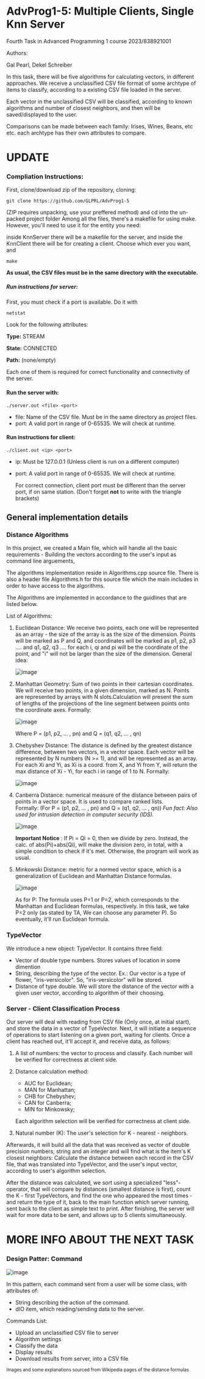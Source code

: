 # AdvProg1-5: Multiple Clients, Single Knn Server
Fourth Task in Advanced Programming 1 course 2023/838921001

Authors:

Gal Pearl,
Dekel Schreiber

In this task, there will be five algorithms for calculating vectors, in different approaches.
We receive a unclassified CSV file format of some archtype of items to classify, according to a existing CSV file loaded in the server.

Each vector in the unclassified CSV will be classified, according to known algorithms and number of closest neighbors, and then will be saved/displayed to the user.

Comparisons can be made between each family: Irises, Wines, Beans, etc etc. each archtype has their own attributes to compare.

# UPDATE

### Compliation Instructions:
First, clone/download zip of the repository, 
cloning:
```
git clone https://github.com/GLPRL/AdvProg1-5
```
(ZIP requires unpacking, use your preffered method)
and cd into the un-packed project folder
Among all the files, there's a makefile for using make. However, you'll need to use it for the entity you need:

inside KnnServer there will be a makefile for the server, and inside the KnnClient there will be for creating a client.
Choose which ever you want, and
```
make
```

**As usual, the CSV files must be in the same directory with the executable.**

##### Run instructions for server:

First, you must check if a port is available. Do it with 
```
netstat
```
Look for the following attributes:

**Type:** STREAM

**State:** CONNECTED

**Path:** (none/empty)

Each one of them is required for correct functionality and connectivity of the server.
#### Run the server with:
```
./server.out <file> <port>
```
- file: Name of the CSV file. Must be in the same directory as project files.
- port: A valid port in range of 0-65535. We will check at runtime.

#### Run instructions for client:
```
./client.out <ip> <port>
```
- ip: Must be 127.0.0.1 (Unless client is run on a different computer)
- port: A valid port in range of 0-65535. We will check at runtime.

  For correct connection, client port must be different than the server port, if on same station.
   (Don't forget **not** to write with the triangle brackets)

## General implementation details
### Distance Algorithms

In this project, we created a Main file, which will handle all the basic requirements -
Building the vectors according to the user's input as command line arguements, 

The algorithms implementation reside in Algorithms.cpp source file. There is also a header file Algorithms.h for this source file which the main includes in order to have access to the algorithms.

The Algorithms are implemented in accordance to the guidlines that are listed below.

List of Algorithms:

1) Euclidean Distance: We receive two points, each one will be represented as an array - the size of the array is as the size of the dimension.
   Points will be marked as P and Q, and coordinates will be marked as p1, p2, p3 .... and q1, q2, q3 .... for each i, qi and pi will be the coordinate of the
   point, and "i" will not be larger than the size of the dimension. General idea:
   
   ![image](https://user-images.githubusercontent.com/116657293/201177857-87b63e5f-3d96-40c0-8830-92bd56ce6340.png)
   
2) Manhattan Geometry: Sum of two points in their cartesian coordinates. We will receive two points, in a given dimension, marked as N.
   Points are represented by arrays with N slots.Calculation will present the sum of lengths of the projections of the line segment between points onto the coordinate      axes. Formally:
   
   ![image](https://user-images.githubusercontent.com/116657293/201179543-c6ef7476-f613-4903-acb6-cb0a0cbf0a75.png)
   
   Where P = (p1, p2, ... , pn) and Q = (q1, q2, ... , qn)
   
3) Chebyshev Distance: The distance is defined by the greatest distance difference, between two vectors, in a vector space.
   Each vector will be represented by N numbers (N >= 1), and will be represented as an array. For each Xi and Yi, as Xi is a coord. from X, and Yi from Y,
   will return the max distance of Xi - Yi, for each i in range of 1 to N. Formally:
   
   ![image](https://user-images.githubusercontent.com/116657293/201183032-e4f08c81-3ece-415a-b3d4-25ccf5729271.png)
   
4) Canberra Distance: numerical measure of the distance between pairs of points in a vector space. It is used to compare ranked lists.         
   Formally: (For P = (p1, p2, ... , pn) and Q = (q1, q2, ... , qn))
   *Fun fact: Also used for intrusion detection in computer security (IDS).*
   
   ![image](https://user-images.githubusercontent.com/116657293/201183812-5c097577-4977-4eff-a4cc-c545d3817105.png)

   **Important Notice** : If Pi = Qi = 0, then we divide by zero. Instead, the calc. of abs(Pi)+abs(Qi), will make the division
   zero, in total, with a simple condition to check if it's met. Otherwise, the program will work as usual.

5) Minkowski Distance: metric for a normed vector space, which is a generalization of Euclidean and Manhattan Distance formulas.

   ![image](https://user-images.githubusercontent.com/116657293/201184801-bcb3d888-f0a9-4b54-8b15-e9f8aa8c3509.png)

      As for P: The formula uses P=1 or P=2, which corresponds to the Manhattan and Euclidean formulas, respectively.
      In this task, we take P=2 only (as stated by TA, We can choose any parameter P). So eventually, it'll run Euclidean formula.
      
### TypeVector
We introduce a new object: TypeVector.
It contains three field:
   - Vector of double type numbers. Stores values of location in some dimention
   - String, describing the type of the vector. Ex.: Our vector is a type of flower, "iris-versicolor". So, "iris-versicolor" will be stored.
   - Distance of type double. We will store the distance of the vector with a given user vector, according to algorithm of their choosing.
   
### Server - Client Classification Process
Our server will deal with reading from CSV file (Only once, at initial start), and store the data in a vector of TypeVector.
Next, it will initiate a sequence of operations to start listening on a given port, waiting for clients.
Once a client has reached out, it'll accept it, and receive data, as follows:
1) A list of numbers: the vector to process and classify. Each number will be verified for correctness at client side.
2) Distance calculation method: 
   
   - AUC for Euclidean;
   - MAN for Manhattan;
   - CHB for Chebyshev;
   - CAN for Canberra;
   - MIN for Minkowsky;
   
   Each algorithm selection will be verified for correctness at client side.
   
3) Natural number (K): The user's selection for K - nearest - neighbors.

Afterwards, it will build all the data that was received as vector of double precision numbers, string and an integer
and will find what is the item's K closest neighbors: Calculate the distance between each record in the CSV file, that was translated
into TypeVector, and the user's input vector, according to user's algorithm selection.
   
After the distance was calculated, we sort using a specialized "less"-operator, that will compare by distances (smallest distance is first),
count the K - first TypeVectors, and find the one who appeared the most times - and return the type of it, back to the main function which server
running, sent back to the client as simple text to print.
After finishing, the server will wait for more data to be sent, and allows up to 5 clients simultaneously.

# MORE INFO ABOUT THE NEXT TASK
### Design Patter: Command
![image](https://user-images.githubusercontent.com/116657293/211402849-f1d01908-18af-4c38-a03a-fede81e50ece.png)

In this pattern, each command sent from a user will be some class, with attributes of:
- String describing the action of the command.
- dIO item, which reading/sending data to the server.

Commands List:
- Upload an unclassified CSV file to server
- Algorithm settings
- Classify the data
- Display results
- Download results from server, into a CSV file
   
<sub> Images and some explanations sourced from Wikipedia pages of the distance formulas </sub>
